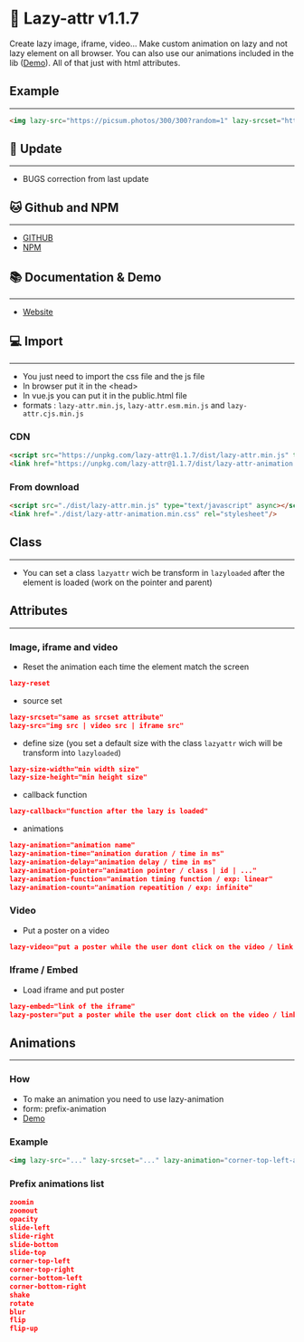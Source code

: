 # 📖 Lazy-attr v1.1.7

Create lazy image, iframe, video... Make custom animation on lazy and not lazy element on all browser. You can also use our animations included in the lib ([Demo](https://yoannchb-pro.github.io/Lazy-attr/index.html#toanimate)). All of that just with html attributes.

## Example
---

```html
<img lazy-src="https://picsum.photos/300/300?random=1" lazy-srcset="https://picsum.photos/300/300?random=2 900w" lazy-animation="corner-top-left-animation" lazy-reset>
```

## 🎉 Update
---

- BUGS correction from last update

## 🐱 Github and NPM
---

- [GITHUB](https://github.com/yoannchb-pro/Lazy-attr)
- [NPM](https://www.npmjs.com/package/lazy-attr)

## 📚 Documentation & Demo
---

- [Website](https://yoannchb-pro.github.io/Lazy-attr/index.html)

## 💻 Import
---

- You just need to import the css file and the js file
- In browser put it in the \<head>
- In vue.js you can put it in the public.html file
- formats : `lazy-attr.min.js`, `lazy-attr.esm.min.js` and `lazy-attr.cjs.min.js`
### CDN
```html
<script src="https://unpkg.com/lazy-attr@1.1.7/dist/lazy-attr.min.js" type="text/javascript"></script>
<link href="https://unpkg.com/lazy-attr@1.1.7/dist/lazy-attr-animation.min.css" rel="stylesheet"/>
```

### From download
```html
<script src="./dist/lazy-attr.min.js" type="text/javascript" async></script>
<link href="./dist/lazy-attr-animation.min.css" rel="stylesheet"/>
```

## Class
---

- You can set a class `lazyattr` wich be transform in `lazyloaded` after the element is loaded (work on the pointer and parent)

## Attributes
---

### Image, iframe and video
- Reset the animation each time the element match the screen
```json
lazy-reset
```
- source set
```json
lazy-srcset="same as srcset attribute"
lazy-src="img src | video src | iframe src"
```
- define size (you set a default size with the class `lazyattr` wich will be transform into `lazyloaded`)
```json
lazy-size-width="min width size"
lazy-size-height="min height size"
```
- callback function
```json
lazy-callback="function after the lazy is loaded"
```
- animations
```json
lazy-animation="animation name"
lazy-animation-time="animation duration / time in ms"
lazy-animation-delay="animation delay / time in ms"
lazy-animation-pointer="animation pointer / class | id | ..."
lazy-animation-function="animation timing function / exp: linear"
lazy-animation-count="animation repeatition / exp: infinite"
```

### Video
- Put a poster on a video
```json
lazy-video="put a poster while the user dont click on the video / link of the poster image"
```

### Iframe / Embed
- Load iframe and put poster
```json
lazy-embed="link of the iframe"
lazy-poster="put a poster while the user dont click on the video / link of the poster image"
```

## Animations
---

### How
- To make an animation you need to use lazy-animation
- form: prefix-animation
- [Demo](https://yoannchb-pro.github.io/Lazy-attr/index.html#toanimate)

### Example
```html
<img lazy-src="..." lazy-srcset="..." lazy-animation="corner-top-left-animation">
```

### Prefix animations list
```json
zoomin
zoomout
opacity
slide-left
slide-right
slide-bottom 
slide-top
corner-top-left
corner-top-right
corner-bottom-left
corner-bottom-right
shake
rotate
blur
flip
flip-up
```